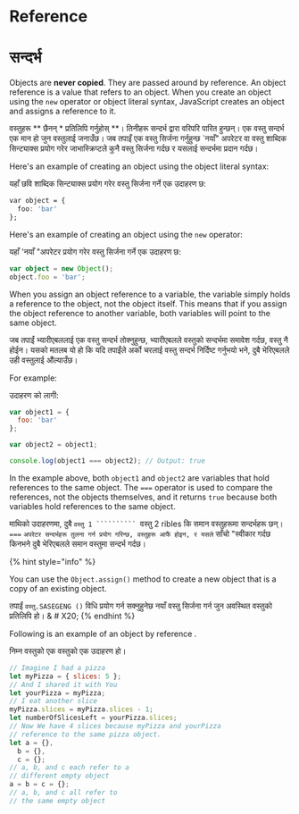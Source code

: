 # Reference

# सन्दर्भ

Objects are **never copied**. They are passed around by reference. An object reference is a value that refers to an object. When you create an object using the `new` operator or object literal syntax, JavaScript creates an object and assigns a reference to it.

वस्तुहरू ** छैनन् * प्रतिलिपि गर्नुहोस् **। तिनीहरू सन्दर्भ द्वारा वरिपरि पारित हुन्छन्। एक वस्तु सन्दर्भ एक मान हो जुन वस्तुलाई जनाउँछ। जब तपाइँ एक वस्तु सिर्जना गर्नुहुन्छ `नयाँ" अपरेटर वा वस्तु शाब्दिक सिन्ट्याक्स प्रयोग गरेर जाभास्क्रिप्टले कुनै वस्तु सिर्जना गर्दछ र यसलाई सन्दर्भमा प्रदान गर्दछ।

Here's an example of creating an object using the object literal syntax:

यहाँ छवि शाब्दिक सिन्ट्याक्स प्रयोग गरेर वस्तु सिर्जना गर्ने एक उदाहरण छ:

```css
var object = {
  foo: 'bar'
};
```

Here's an example of creating an object using the `new` operator:

यहाँ 'नयाँ "अपरेटर प्रयोग गरेर वस्तु सिर्जना गर्ने एक उदाहरण छ:

```typescript
var object = new Object();
object.foo = 'bar';
```

When you assign an object reference to a variable, the variable simply holds a reference to the object, not the object itself. This means that if you assign the object reference to another variable, both variables will point to the same object.

जब तपाईं भ्यारीएबललाई एक वस्तु सन्दर्भ तोक्नुहुन्छ, भ्यारीएबलले वस्तुको सन्दर्भमा समावेश गर्दछ, वस्तु नै होईन। यसको मतलब यो हो कि यदि तपाईंले अर्को चरलाई वस्तु सन्दर्भ निर्दिष्ट गर्नुभयो भने, दुबै भेरिएबलले उही वस्तुलाई औंल्याउँछ।

For example:

उदाहरण को लागी:

```javascript
var object1 = {
  foo: 'bar'
};

var object2 = object1;

console.log(object1 === object2); // Output: true
```

In the example above, both `object1` and `object2` are variables that hold references to the same object. The `===` operator is used to compare the references, not the objects themselves, and it returns `true` because both variables hold references to the same object.

माथिको उदाहरणमा, दुबै `वस्तु 1 `````````` `वस्तु 2 ribles कि समान वस्तुहरूमा सन्दर्भहरू छन्। `===` `अपरेटर सन्दर्भहरू तुलना गर्न प्रयोग गरिन्छ, वस्तुहरू आफैं होइन, र यसले` साँचो "स्वीकार गर्दछ किनभने दुबै भेरिएबलले समान वस्तुमा सन्दर्भ गर्दछ।

{% hint style="info" %}


You can use the `Object.assign()` method to create a new object that is a copy of an existing object.&#x20;

तपाईं `वस्तु.SASEGENG ()` विधि प्रयोग गर्न सक्नुहुनेछ नयाँ वस्तु सिर्जना गर्न जुन अवस्थित वस्तुको प्रतिलिपि हो। & # X20;
{% endhint %}

Following is an example of an object by reference .

निम्न वस्तुको एक वस्तुको एक उदाहरण हो।

```javascript
// Imagine I had a pizza
let myPizza = { slices: 5 };
// And I shared it with You
let yourPizza = myPizza;
// I eat another slice
myPizza.slices = myPizza.slices - 1;
let numberOfSlicesLeft = yourPizza.slices;
// Now We have 4 slices because myPizza and yourPizza
// reference to the same pizza object.
let a = {},
  b = {},
  c = {};
// a, b, and c each refer to a
// different empty object
a = b = c = {};
// a, b, and c all refer to
// the same empty object
```
